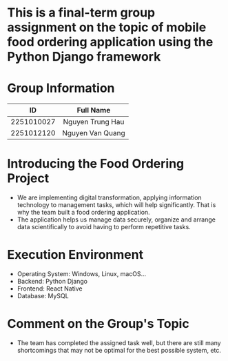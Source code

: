 

# This is a final-term group assignment on the topic of mobile food ordering application using the Python Django framework

# Group Information
| ID         | Full Name        |
| :---:      | :---:            |
| 2251010027 | Nguyen Trung Hau | 
| 2251012120 | Nguyen Van Quang | 

# Introducing the Food Ordering Project
- We are implementing digital transformation, applying information technology to management tasks, which will help significantly. That is why the team built a food ordering application.
- The application helps us manage data securely, organize and arrange data scientifically to avoid having to perform repetitive tasks.

# Execution Environment
- Operating System: Windows, Linux, macOS...
- Backend: Python Django
- Frontend: React Native
- Database: MySQL

# Comment on the Group's Topic
- The team has completed the assigned task well, but there are still many shortcomings that may not be optimal for the best possible system, etc.
